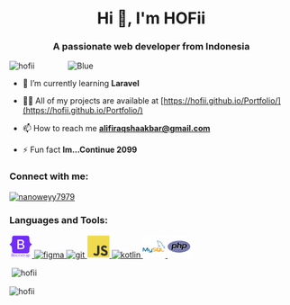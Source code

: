 
<h1 align="center">Hi 👋, I'm HOFii</h1>
<h3 align="center">A passionate web developer from Indonesia</h3>
<img align="right" alt="Blue" Width="400" src="https://i.pinimg.com/736x/dd/a9/9c/dda99c93795fdacf4cd72c44a70c207f.jpg">

<p align="left"> <img src="https://komarev.com/ghpvc/?username=hofii&label=Profile%20views&color=0e75b6&style=flat" alt="hofii" /> </p>

- 🌱 I’m currently learning **Laravel**

- 👨‍💻 All of my projects are available at [https://hofii.github.io/Portfolio/](https://hofii.github.io/Portfolio/)

- 📫 How to reach me **alifiraqshaakbar@gmail.com**

- ⚡ Fun fact **Im...Continue 2099**

<h3 align="left">Connect with me:</h3>
<p align="left">
<a href="https://twitter.com/nanoweyy7979" target="blank"><img align="center" src="https://raw.githubusercontent.com/rahuldkjain/github-profile-readme-generator/master/src/images/icons/Social/twitter.svg" alt="nanoweyy7979" height="30" width="40" /></a>
</p>

<h3 align="left">Languages and Tools:</h3>
<p align="left"> <a href="https://getbootstrap.com" target="_blank" rel="noreferrer"> <img src="https://raw.githubusercontent.com/devicons/devicon/master/icons/bootstrap/bootstrap-plain-wordmark.svg" alt="bootstrap" width="40" height="40"/> </a> <a href="https://www.figma.com/" target="_blank" rel="noreferrer"> <img src="https://www.vectorlogo.zone/logos/figma/figma-icon.svg" alt="figma" width="40" height="40"/> </a> <a href="https://git-scm.com/" target="_blank" rel="noreferrer"> <img src="https://www.vectorlogo.zone/logos/git-scm/git-scm-icon.svg" alt="git" width="40" height="40"/> </a> <a href="https://developer.mozilla.org/en-US/docs/Web/JavaScript" target="_blank" rel="noreferrer"> <img src="https://raw.githubusercontent.com/devicons/devicon/master/icons/javascript/javascript-original.svg" alt="javascript" width="40" height="40"/> </a> <a href="https://kotlinlang.org" target="_blank" rel="noreferrer"> <img src="https://www.vectorlogo.zone/logos/kotlinlang/kotlinlang-icon.svg" alt="kotlin" width="40" height="40"/> </a> <a href="https://www.mysql.com/" target="_blank" rel="noreferrer"> <img src="https://raw.githubusercontent.com/devicons/devicon/master/icons/mysql/mysql-original-wordmark.svg" alt="mysql" width="40" height="40"/> </a> <a href="https://www.php.net" target="_blank" rel="noreferrer"> <img src="https://raw.githubusercontent.com/devicons/devicon/master/icons/php/php-original.svg" alt="php" width="40" height="40"/> </a> </p>

<p>&nbsp;<img align="center" src="https://github-readme-stats.vercel.app/api?username=hofii&show_icons=true&locale=en" alt="hofii" /></p>

<p><img align="center" src="https://github-readme-streak-stats.herokuapp.com/?user=hofii&" alt="hofii" /></p>
